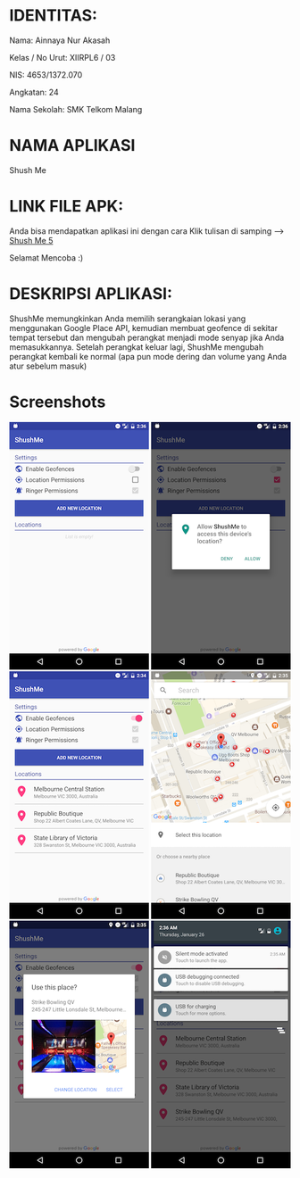 # IDENTITAS:
Nama: Ainnaya Nur Akasah

Kelas / No Urut: XIIRPL6 / 03

NIS: 4653/1372.070

Angkatan: 24

Nama Sekolah: SMK Telkom Malang

# NAMA APLIKASI
Shush Me

# LINK FILE APK:
Anda bisa mendapatkan aplikasi ini dengan cara Klik tulisan di samping -->
[Shush Me 5](https://docs.google.com/uc?export=download&id=0BxRyC99DsxNVYWQ3Tm5zaDhmaWc)

Selamat Mencoba :)

# DESKRIPSI APLIKASI:
ShushMe memungkinkan Anda memilih serangkaian lokasi yang menggunakan Google Place API, kemudian membuat geofence di sekitar tempat tersebut dan mengubah perangkat menjadi mode senyap jika Anda memasukkannya. Setelah perangkat keluar lagi, ShushMe mengubah perangkat kembali ke normal (apa pun mode dering dan volume yang Anda atur sebelum masuk)

# Screenshots

![Screenshot1](screenshots/screen_1.png) ![Screenshot2](screenshots/screen_2.png) ![Screenshot3](screenshots/screen_3.png)
![Screenshot4](screenshots/screen_4.png) ![Screenshot5](screenshots/screen_5.png) ![Screenshot6](screenshots/screen_6.png)
